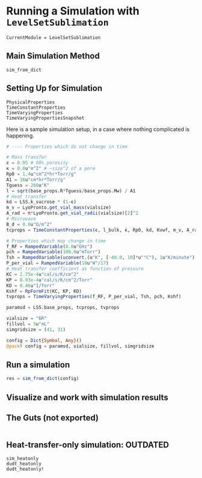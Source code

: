 # Running a Simulation with `LevelSetSublimation`

```@meta
CurrentModule = LevelSetSublimation
```

## Main Simulation Method
```@docs
sim_from_dict
```

## Setting Up for Simulation
```@docs
PhysicalProperties
TimeConstantProperties
TimeVaryingProperties
TimeVaryingPropertiesSnapshot
```

Here is a sample simulation setup, in a case where nothing complicated is happening.

```julia
# ---- Properties which do not change in time

# Mass transfer
ϵ = 0.95 # 90% porosity
κ = 0.0u"m^2" # ~size^2 of a pore
Rp0 = 1.4u"cm^2*hr*Torr/g"
A1 = 16u"cm*hr*Torr/g"
Tguess = 260u"K"
l = sqrt(base_props.R*Tguess/base_props.Mw) / A1
# Heat transfer
kd = LSS.k_sucrose * (1-ϵ)
m_v = LyoPronto.get_vial_mass(vialsize)
A_rad = π*LyoPronto.get_vial_radii(vialsize)[2]^2
# Microwave
B_d = 0.0u"Ω/m^2"
tcprops = TimeConstantProperties(ϵ, l_bulk, κ, Rp0, kd, Kvwf, m_v, A_rad, B_d, Bf, Bvw)

# Properties which may change in time
f_RF = RampedVariable(8.0u"GHz")
pch = RampedVariable(100.0u"mTorr")
Tsh = RampedVariable(uconvert.(u"K", [-40.0, 10]*u"°C"), 1u"K/minute")
P_per_vial = RampedVariable(10u"W"/17)
# Heat transfer coefficient as function of pressure
KC = 2.75e-4u"cal/s/K/cm^2"
KP = 8.93e-4u"cal/s/K/cm^2/Torr"
KD = 0.46u"1/Torr"
Kshf = RpFormFit(KC, KP, KD)
tvprops = TimeVaryingProperties(f_RF, P_per_vial, Tsh, pch, Kshf)

paramsd = LSS.base_props, tcprops, tvprops

vialsize = "6R"
fillvol = 5u"mL"
simgridsize = (41, 31)

config = Dict{Symbol, Any}()
@pack! config = paramsd, vialsize, fillvol, simgridsize
```

## Run a simulation

```julia
res = sim_from_dict(config)
```

## Visualize and work with simulation results

## The Guts (not exported)

```@docs
```

## Heat-transfer-only simulation: OUTDATED

```@docs
sim_heatonly
dudt_heatonly
dudt_heatonly!
```